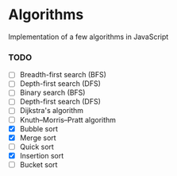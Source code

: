 # Algorithms

Implementation of a few algorithms in JavaScript

### TODO

- [ ] Breadth-first search (BFS)
- [ ] Depth-first search (DFS)
- [ ] Binary search (BFS)
- [ ] Depth-first search (DFS)
- [ ] Dijkstra's algorithm
- [ ] Knuth–Morris–Pratt algorithm
- [x] Bubble sort
- [x] Merge sort
- [ ] Quick sort
- [x] Insertion sort
- [ ] Bucket sort
